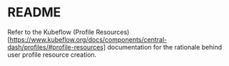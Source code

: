 # README

Refer to the Kubeflow (Profile Resources)[https://www.kubeflow.org/docs/components/central-dash/profiles/#profile-resources] documentation for the rationale behind user profile resource creation.